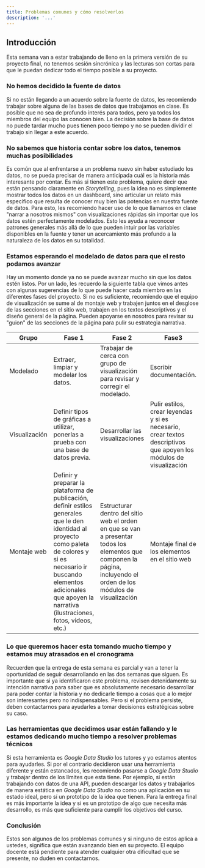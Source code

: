 ```yaml
---
title: Problemas comunes y cómo resolverlos
description: '...'
---
```


## Introducción

Esta semana van a estar trabajando de lleno en la primera versión de su proyecto final, no tenemos sesión sincrónica y las lecturas son cortas para que le puedan dedicar todo el tiempo posible a su proyecto.

### No hemos decidido la fuente de datos

Si no están llegando a un acuerdo sobre la fuente de datos, les recomiendo trabajar sobre alguna de las bases de datos que trabajamos en clase. Es posible que no sea de profundo interés para todos, pero ya todos los miembros del equipo las conocen bien. La decisión sobre la base de datos no puede tardar mucho pues tienen poco tiempo y no se pueden dividir el trabajo sin llegar a este acuerdo.

### No sabemos que historia contar sobre los datos, tenemos muchas posibilidades

Es común que al enfrentarse a un problema nuevo sin haber estudiado los datos, no se pueda precisar de manera anticipada cuál es la historia más interesante por contar. Es más si tienen este problema, quiere decir que están pensando claramente en _Storytelling_, pues la idea no es simplemente mostrar todos los datos en un dashboard, sino articular un relato más específico que resulta de conocer muy bien las potencias en nuestra fuente de datos. Para esto, les recomiendo hacer uso de lo que llamamos en clase "narrar a nosotros mismos" con visualizaciones rápidas sin importar que los datos estén perfectamente modelados. Esto les ayuda a reconocer patrones generales más allá de lo que pueden intuir por las variables disponibles en la fuente y tener un acercamiento más profundo a la naturaleza de los datos en su totalidad.

### Estamos esperando el modelado de datos para que el resto podamos avanzar

Hay un momento donde ya no se puede avanzar mucho sin que los datos estén listos. Por un lado, les recuerdo la siguiente tabla que vimos antes con algunas sugerencias de lo que puede hacer cada miembro en las diferentes fases del proyecto. Si no es suficiente, recomiendo que el equipo de visualización se sume al de montaje web y trabajen juntos en el desglose de las secciones en el sitio web, trabajen en los textos descriptivos y el diseño general de la página. Pueden apoyarse en nosotros para revisar su "guion" de las secciones de la página para pulir su estrategia narrativa.

| Grupo         | Fase 1                                                                                                                                                                                                                                              | Fase 2                                                                                                                                                              | Fase3                                                                                                              |
| ------------- | --------------------------------------------------------------------------------------------------------------------------------------------------------------------------------------------------------------------------------------------------- | ------------------------------------------------------------------------------------------------------------------------------------------------------------------- | ------------------------------------------------------------------------------------------------------------------ |
| Modelado      | Extraer, limpiar y modelar los datos.                                                                                                                                                                                                               | Trabajar de cerca con grupo de visualización para revisar y corregir el modelado.                                                                                   | Escribir documentación.                                                                                            |
| Visualización | Definir tipos de gráficas a utilizar, ponerlas a prueba con una base de datos previa.                                                                                                                                                               | Desarrollar las visualizaciones                                                                                                                                     | Pulir estilos, crear leyendas y si es necesario, crear textos descriptivos que apoyen los módulos de visualización |
| Montaje web   | Definir y preparar la plataforma de publicación, definir estilos generales que le den identidad al proyecto como paleta de colores y si es necesario ir buscando elementos adicionales que apoyen la narrativa (ilustraciones, fotos, videos, etc.) | Estructurar dentro del sitio web el orden en que se van a presentar todos los elementos que componen la página, incluyendo el orden de los módulos de visualización | Montaje final de los elementos en el sitio web                                                                     |

### Lo que queremos hacer esta tomando mucho tiempo y estamos muy atrasados en el cronograma

Recuerden que la entrega de esta semana es parcial y van a tener la oportunidad de seguir desarrollando en las dos semanas que siguen. Es importante que si ya identificaron este problema, revisen detenidamente su intención narrativa para saber que es absolutamente necesario desarrollar para poder contar la historia y no dedicarle tiempo a cosas que a lo mejor son interesantes pero no indispensables. Pero si el problema persiste, deben contactarnos para ayudarles a tomar decisiones estratégicas sobre su caso.

### Las herramientas que decidimos usar están fallando y le estamos dedicando mucho tiempo a resolver problemas técnicos

Si esta herramienta es _Google Data Studio_ los tutores y yo estamos atentos para ayudarles. Si por el contrario decidieron usar una herramienta diferente y están estancados, les recomiendo pasarse a _Google Data Studio_ y trabajar dentro de los límites que esta tiene. Por ejemplo, si están trabajando con datos de una API, pueden descargar los datos y trabajarlos de manera estática en _Google Data Studio_ no como una aplicación en su estado ideal, pero sí un prototipo de la idea que tienen. Para la entrega final es más importante la idea y si es un prototipo de algo que necesita más desarrollo, es más que suficiente para cumplir los objetivos del curso.

### Conclusión

Estos son algunos de los problemas comunes y si ninguno de estos aplica a ustedes, significa que están avanzando bien en su proyecto. El equipo docente está pendiente para atender cualquier otra dificultad que se presente, no duden en contactarnos.
